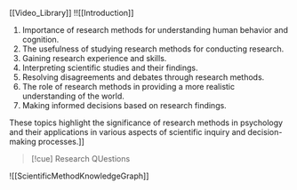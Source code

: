[[Video_Library]]
!![[Introduction]]


1. Importance of research methods for understanding human behavior and cognition.
2. The usefulness of studying research methods for conducting research.
3. Gaining research experience and skills.
4. Interpreting scientific studies and their findings.
5. Resolving disagreements and debates through research methods.
6. The role of research methods in providing a more realistic understanding of the world.
7. Making informed decisions based on research findings.

These topics highlight the significance of research methods in psychology and their applications in various aspects of scientific inquiry and decision-making processes.]]

>[!cue] Research QUestions

![[ScientificMethodKnowledgeGraph]]